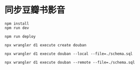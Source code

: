 # 同步豆瓣书影音

```
npm install
npm run dev
```

```
npm run deploy
```

```
npx wrangler d1 execute create douban

```

```
npx wrangler d1 execute douban --local --file=./schema.sql
```

```
npx wrangler d1 execute douban --remote --file=./schema.sql
```
